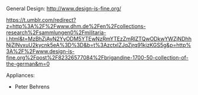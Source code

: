General Design:
http://www.design-is-fine.org/

https://t.umblr.com/redirect?z=http%3A%2F%2Fwww.dhm.de%2Fen%2Fcollections-research%2Fsammlungen0%2Fmilitaria-i.html&t=MzBhZjAyN2YyODM5YTEwNzRmYTEzZmRlZTQwODkwYWZjNDhhNjZlNyxuU2kycnk5eA%3D%3D&b=t%3AzctxlZJqZjrq91kjzKGS5g&p=http%3A%2F%2Fwww.design-is-fine.org%2Fpost%2F82326577084%2Fbrigandine-1700-50-collection-of-the-german&m=0



Appliances:
- Peter Behrens
